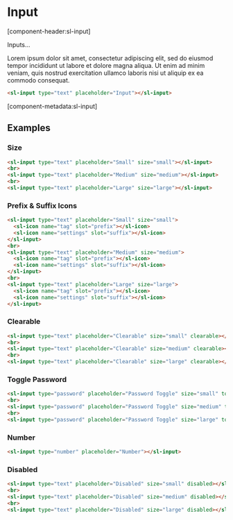 # Input

[component-header:sl-input]

Inputs...

Lorem ipsum dolor sit amet, consectetur adipiscing elit, sed do eiusmod tempor incididunt ut labore et dolore magna aliqua. Ut enim ad minim veniam, quis nostrud exercitation ullamco laboris nisi ut aliquip ex ea commodo consequat.

```html preview
<sl-input type="text" placeholder="Input"></sl-input>
```

[component-metadata:sl-input]

## Examples

### Size

```html preview
<sl-input type="text" placeholder="Small" size="small"></sl-input>
<br>
<sl-input type="text" placeholder="Medium" size="medium"></sl-input>
<br>
<sl-input type="text" placeholder="Large" size="large"></sl-input>
```

### Prefix & Suffix Icons
```html preview
<sl-input type="text" placeholder="Small" size="small">
  <sl-icon name="tag" slot="prefix"></sl-icon>
  <sl-icon name="settings" slot="suffix"></sl-icon>
</sl-input>
<br>
<sl-input type="text" placeholder="Medium" size="medium">
  <sl-icon name="tag" slot="prefix"></sl-icon>
  <sl-icon name="settings" slot="suffix"></sl-icon>
</sl-input>
<br>
<sl-input type="text" placeholder="Large" size="large">
  <sl-icon name="tag" slot="prefix"></sl-icon>
  <sl-icon name="settings" slot="suffix"></sl-icon>
</sl-input>
```

### Clearable

```html preview
<sl-input type="text" placeholder="Clearable" size="small" clearable></sl-input>
<br>
<sl-input type="text" placeholder="Clearable" size="medium" clearable></sl-input>
<br>
<sl-input type="text" placeholder="Clearable" size="large" clearable></sl-input>
```

### Toggle Password

```html preview
<sl-input type="password" placeholder="Password Toggle" size="small" toggle-password></sl-input>
<br>
<sl-input type="password" placeholder="Password Toggle" size="medium" toggle-password></sl-input>
<br>
<sl-input type="password" placeholder="Password Toggle" size="large" toggle-password></sl-input>
```

### Number

```html preview
<sl-input type="number" placeholder="Number"></sl-input>
```

### Disabled

```html preview
<sl-input type="text" placeholder="Disabled" size="small" disabled></sl-input>
<br>
<sl-input type="text" placeholder="Disabled" size="medium" disabled></sl-input>
<br>
<sl-input type="text" placeholder="Disabled" size="large" disabled></sl-input>
```
